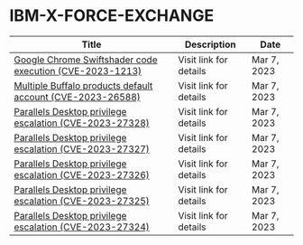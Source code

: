 

# IBM-X-FORCE-EXCHANGE

 |Title|Description|Date|
 |---|---|---|
 |[Google Chrome Swiftshader code execution (CVE-2023-1213)](https://exchange.xforce.ibmcloud.com/activity/list?filter=Vulnerabilities)|Visit link for details|Mar 7, 2023|
 |[Multiple Buffalo products default account (CVE-2023-26588)](https://exchange.xforce.ibmcloud.com/activity/list?filter=Vulnerabilities)|Visit link for details|Mar 7, 2023|
 |[Parallels Desktop privilege escalation (CVE-2023-27328)](https://exchange.xforce.ibmcloud.com/activity/list?filter=Vulnerabilities)|Visit link for details|Mar 7, 2023|
 |[Parallels Desktop privilege escalation (CVE-2023-27327)](https://exchange.xforce.ibmcloud.com/activity/list?filter=Vulnerabilities)|Visit link for details|Mar 7, 2023|
 |[Parallels Desktop privilege escalation (CVE-2023-27326)](https://exchange.xforce.ibmcloud.com/activity/list?filter=Vulnerabilities)|Visit link for details|Mar 7, 2023|
 |[Parallels Desktop privilege escalation (CVE-2023-27325)](https://exchange.xforce.ibmcloud.com/activity/list?filter=Vulnerabilities)|Visit link for details|Mar 7, 2023|
 |[Parallels Desktop privilege escalation (CVE-2023-27324)](https://exchange.xforce.ibmcloud.com/activity/list?filter=Vulnerabilities)|Visit link for details|Mar 7, 2023|
 